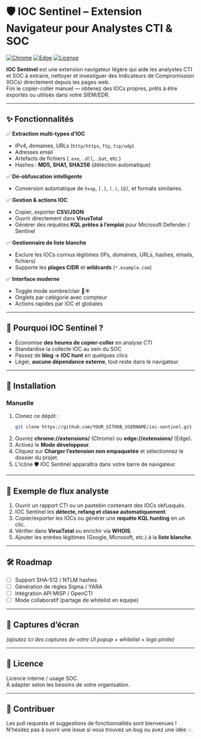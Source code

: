# 🛡️ IOC Sentinel – Extension Navigateur pour Analystes CTI & SOC

[![Chrome](https://img.shields.io/badge/Chrome-Extension-blue?logo=googlechrome)](https://chrome.google.com/webstore) 
[![Edge](https://img.shields.io/badge/Edge-Extension-green?logo=microsoftedge)](https://microsoftedge.microsoft.com/addons) 
[![License](https://img.shields.io/badge/license-Custom-orange.svg)](#licence)

**IOC Sentinel** est une extension navigateur légère qui aide les analystes CTI et SOC à extraire, nettoyer et investiguer des Indicateurs de Compromission (IOCs) directement depuis les pages web.  
Fini le copier-coller manuel — obtenez des IOCs propres, prêts à être exportés ou utilisés dans votre SIEM/EDR.

---

## ✨ Fonctionnalités

✅ **Extraction multi-types d’IOC**  
- IPv4, domaines, URLs (`http/https`, `ftp`, `tcp/udp`)  
- Adresses email  
- Artefacts de fichiers (`.exe`, `.dll`, `.bat`, etc.)  
- Hashes : **MD5, SHA1, SHA256** (détection automatique)  

✅ **Dé-obfuscation intelligente**  
- Conversion automatique de `hxxp`, `[.]`, `(.)`, `[@]`, et formats similaires.  

✅ **Gestion & actions IOC**  
- Copier, exporter **CSV/JSON**  
- Ouvrir directement dans **VirusTotal**  
- Générer des requêtes **KQL prêtes à l’emploi** pour Microsoft Defender / Sentinel  

✅ **Gestionnaire de liste blanche**  
- Exclure les IOCs connus légitimes (IPs, domaines, URLs, hashes, emails, fichiers)  
- Supporte les **plages CIDR** et **wildcards** (`*.example.com`)  

✅ **Interface moderne**  
- Toggle mode sombre/clair 🌙☀️  
- Onglets par catégorie avec compteur  
- Actions rapides par IOC et globales  

---

## 🎯 Pourquoi IOC Sentinel ?

- Économise **des heures de copier-coller** en analyse CTI  
- Standardise la collecte IOC au sein du SOC  
- Passez de **blog → IOC hunt** en quelques clics  
- Léger, **aucune dépendance externe**, tout reste dans le navigateur  

---

## 🚀 Installation

### Manuelle
1. Clonez ce dépôt :  
   ```bash
   git clone https://github.com/YOUR_GITHUB_USERNAME/ioc-sentinel.git
   ```
2. Ouvrez **chrome://extensions/** (Chrome) ou **edge://extensions/** (Edge).  
3. Activez le **Mode développeur**.  
4. Cliquez sur **Charger l’extension non empaquetée** et sélectionnez le dossier du projet.  
5. L’icône 🛡️ IOC Sentinel apparaîtra dans votre barre de navigateur.

---

## 📌 Exemple de flux analyste

1. Ouvrir un rapport CTI ou un pastebin contenant des IOCs obfusqués.  
2. IOC Sentinel les **détecte, refang et classe automatiquement**.  
3. Copier/exporter les IOCs ou générer une **requête KQL hunting** en un clic.  
4. Vérifier dans **VirusTotal** ou enrichir via **WHOIS**.  
5. Ajouter les entrées légitimes (Google, Microsoft, etc.) à la **liste blanche**.

---

## 🛠️ Roadmap

- [ ] Support SHA-512 / NTLM hashes  
- [ ] Génération de règles Sigma / YARA  
- [ ] Intégration API MISP / OpenCTI  
- [ ] Mode collaboratif (partage de whitelist en équipe)  

---

## 📸 Captures d’écran

*(ajoutez ici des captures de votre UI popup + whitelist + logo pirate)*

---

## 📜 Licence

Licence interne / usage SOC.  
À adapter selon les besoins de votre organisation.  

---

## 🤝 Contribuer

Les pull requests et suggestions de fonctionnalités sont bienvenues !  
N’hésitez pas à ouvrir une issue si vous trouvez un bug ou avez une idée 💡.

